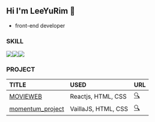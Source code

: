 ## Hi I'm LeeYuRim 👋

- front-end developer

### SKILL

<img src="https://img.shields.io/badge/TypeScript-3178C6?style=for-the-badge&logo=TypeScript&logoColor=white"><img src="https://img.shields.io/badge/React-61DAFB?style=for-the-badge&logo=React&logoColor=white"><img src="https://img.shields.io/badge/JavaScript-F7DF1E?style=for-the-badge&logo=JavaScript&logoColor=white">

### PROJECT

| TITLE | USED | URL |
|:------|:---|:---|
| [MOVIEWEB](https://github.com/yurim-hgr/reactjs_movie) | Reactjs, HTML, CSS | [🔍](https://yurim-hgr.github.io/reactjs_movie) | 
| [momentum_project](https://github.com/yurim-hgr/momentum_project)| VaillaJS, HTML, CSS | [🔍](https://yurim-hgr.github.io/momentum_project/) |


<!--
**yurim-hgr/yurim-hgr** is a ✨ _special_ ✨ repository because its `README.md` (this file) appears on your GitHub profile.

Here are some ideas to get you started:

- 🔭 I’m currently working on ...
- 🌱 I’m currently learning ...
- 👯 I’m looking to collaborate on ...
- 🤔 I’m looking for help with ...
- 💬 Ask me about ...
- 📫 How to reach me: ...
- 😄 Pronouns: ...
- ⚡ Fun fact: ...
-->

